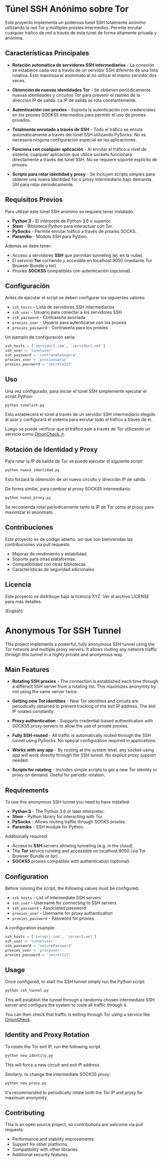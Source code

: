 # Túnel SSH Anónimo sobre Tor 

Este proyecto implementa un poderoso túnel SSH totalmente anónimo utilizando la red Tor y múltiples proxies intermedios. Permite enrutar cualquier tráfico de red a través de este túnel de forma altamente privada y anónima.

## Características Principales

- **Rotación automática de servidores SSH intermediarios** - La conexión se establece cada vez a través de un servidor SSH diferente de una lista rotativa. Esto maximiza el anonimato al no utilizar el mismo servidor dos veces.

- **Obtención de nuevas identidades Tor** - Se obtienen periódicamente nuevas identidades y circuitos Tor para prevenir el rastreo de la dirección IP de salida. La IP de salida se rota constantemente.

- **Autenticación con proxies** - Soporta la autenticación con credenciales en los proxies SOCKS5 intermedios para permitir el uso de proxies privados.

- **Totalmente enrutado a través de SSH** - Todo el tráfico se enruta automáticamente a través del túnel SSH utilizando PySocks. No es necesaria ninguna configuración especial en las aplicaciones.

- **Funciona con cualquier aplicación** - Al enrutar el tráfico a nivel de sistema, cualquier aplicación que utilice sockets funcionará directamente a través del túnel SSH. No se requiere soporte explícito de proxies.

- **Scripts para rotar identidad y proxy** - Se incluyen scripts simples para obtener una nueva identidad Tor o proxy intermediario bajo demanda. Útil para rotar periodicamente.

## Requisitos Previos

Para utilizar este túnel SSH anónimo se requiere tener instalado:

- **Python 3** - El intérprete de Python 3.6 o superior.
- **Stem** - Biblioteca Python para interactuar con Tor.
- **PySocks** - Permite enrutar tráfico a través de proxies SOCKS.
- **Paramiko** - Módulo SSH para Python.

Además se debe tener:

- Acceso a servidores **SSH** que permitan tunneling (ej: en la nube).
- El servicio **Tor** corriendo y accesible en localhost:9050 (mediante Tor Browser Bundle o tor).
- Proxies **SOCKS5** compatibles con autenticación (opcional).

## Configuración

Antes de ejecutar el script se deben configurar los siguientes valores:

- `ssh_hosts` - Lista de servidores SSH intermediarios
- `ssh_user` - Usuario para conectar a los servidores SSH
- `ssh_password` - Contraseña asociada
- `proxies_user` - Usuario para autenticarse con los proxies
- `proxies_password` - Contraseña para los proxies

Un ejemplo de configuración sería:

```python
ssh_hosts = ['servidor1.com', 'servidor2.net']
ssh_user = 'tuneluser'
ssh_password = 'contraseñaSegura' 
proxies_user = 'proxiusuario'
proxies_password = 'secreta123'
```

## Uso

Una vez configurado, para iniciar el túnel SSH simplemente ejecutar el script Python:

```bash
python tunelssh.py
```

Esto establecerá el túnel a través de un servidor SSH intermediario elegido al azar y configurará el sistema para enrutar todo el tráfico a través de él.

Luego se puede verificar que el tráfico sale a través de Tor utilizando un servicio como [OnionCheck ↗](https://onioncheck.com/).

## Rotación de Identidad y Proxy

Para rotar la IP de salida de Tor se puede ejecutar el siguiente script:

```bash
python nueva_identidad.py
```

Esto forzará la obtención de un nuevo circuito y dirección IP de salida.

De forma similar, para cambiar el proxy SOCKS5 intermediario:

```bash
python nuevo_proxy.py
```

Se recomienda rotar periodicamente tanto la IP de Tor como el proxy para maximizar el anonimato.

## Contribuciones

Este proyecto es de código abierto, así que son bienvenidas las contribuciones vía pull requests:

- Mejoras de rendimiento y estabilidad.
- Soporte para otras plataformas.
- Compatibilidad con otras bibliotecas.
- Características de seguridad adicionales.

## Licencia

Este proyecto se distribuye bajo la licencia XYZ. Ver el archivo LICENSE para más detalles.

(English)

# Anonymous Tor SSH Tunnel

This project implements a powerful, fully anonymous SSH tunnel using the Tor network and multiple proxy servers. It allows routing any network traffic through this tunnel in a highly private and anonymous way.

## Main Features

- **Rotating SSH proxies** - The connection is established each time through a different SSH server from a rotating list. This maximizes anonymity by not using the same server twice.

- **Getting new Tor identities** - New Tor identities and circuits are periodically obtained to prevent tracking of the exit IP address. The exit IP rotates constantly.

- **Proxy authentication** - Supports credential-based authentication with SOCKS5 proxy servers to allow the use of private proxies.

- **Fully SSH-routed** - All traffic is automatically routed through the SSH tunnel using PySocks. No special configuration required in applications.

- **Works with any app** - By routing at the system level, any socket-using app will work directly through the SSH tunnel. No explicit proxy support needed.

- **Scripts for rotating** - Includes simple scripts to get a new Tor identity or proxy on demand. Useful for periodic rotation.

## Requirements

To use this anonymous SSH tunnel you need to have installed:

- **Python 3** - The Python 3.6 or later interpreter.
- **Stem** - Python library for interacting with Tor.
- **PySocks** - Allows routing traffic through SOCKS proxies.
- **Paramiko** - SSH module for Python.

Additionally required:

- Access to **SSH** servers allowing tunneling (e.g. in the cloud).
- The **Tor** service running and accessible on localhost:9050 (via Tor Browser Bundle or tor).
- **SOCKS5** proxies compatible with authentication (optional).

## Configuration

Before running the script, the following values must be configured:

- `ssh_hosts` - List of intermediate SSH servers
- `ssh_user` - Username for connecting to SSH servers
- `ssh_password` - Associated password
- `proxies_user` - Username for proxy authentication
- `proxies_password` - Password for proxies

A configuration example:

```python
ssh_hosts = ['server1.com', 'server2.net']
ssh_user = 'tunneluser' 
ssh_password = 'securePassword'
proxies_user = 'proxyuser'
proxies_password = 'secret123'
```

## Usage

Once configured, to start the SSH tunnel simply run the Python script:

```bash
python ssh_tunnel.py
```

This will establish the tunnel through a randomly chosen intermediate SSH server and configure the system to route all traffic through it.

You can then check that traffic is exiting through Tor using a service like [OnionCheck](https://onioncheck.com/).

## Identity and Proxy Rotation

To rotate the Tor exit IP, run the following script:

```bash
python new_identity.py
```

This will force a new circuit and exit IP address.

Similarly, to change the intermediate SOCKS5 proxy:

```bash
python new_proxy.py 
```

It's recommended to periodically rotate both the Tor IP and proxy for maximum anonymity.

## Contributing

This is an open source project, so contributions are welcome via pull requests:

- Performance and stability improvements.
- Support for other platforms.
- Compatibility with other libraries.
- Additional security features.
